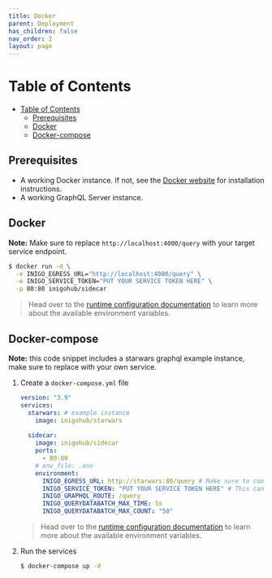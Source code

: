 ```yaml
---
title: Docker
parent: Deployment
has_children: false
nav_order: 2
layout: page
---
```


# Table of Contents
- [Table of Contents](#table-of-contents)
  - [Prerequisites](#prerequisites)
  - [Docker](#docker)
  - [Docker-compose](#docker-compose)

Prerequisites
-----

- A working Docker instance. If not, see the [Docker website](http://www.docker.io/gettingstarted/#h_installation) for installation instructions.
- A working GraphQL Server instance.


Docker
-----

  **Note:** Make sure to replace `http://localhost:4000/query` with your target service endpoint.

  ``` sh
  $ docker run -d \
    -e INIGO_EGRESS_URL="http://localhost:4000/query" \
    -e INIGO_SERVICE_TOKEN="PUT YOUR SERVICE TOKEN HERE" \
    -p 80:80 inigohub/sidecar
  ```

  > Head over to the [runtime configuration documentation](deployment_runtime_override.html) to learn more about the available environment variables.


Docker-compose
-----

  **Note:** this code snippet includes a starwars graphql example instance, make sure to replace with your own service.

  1. Create a `docker-compose.yml` file

      ``` yaml
      version: "3.9"
      services:
        starwars: # example instance
          image: inigohub/starwars
          
        sidecar:
          image: inigohub/sidecar
          ports:
            - 80:80
          # env_file: .env
          environment:
            INIGO_EGRESS_URL: http://starwars:80/query # Make sure to configure
            INIGO_SERVICE_TOKEN: "PUT YOUR SERVICE TOKEN HERE" # This can be stored in an .env file instead
            INIGO_GRAPHQL_ROUTE: /query
            INIGO_QUERYDATABATCH_MAX_TIME: 5s
            INIGO_QUERYDATABATCH_MAX_COUNT: "50"
      ```

      > Head over to the [runtime configuration documentation](deployment_runtime_override.html) to learn more about the available environment variables.

  2. Run the services
      ``` sh
      $ docker-compose up -d
      ```
